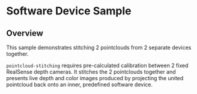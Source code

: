 # Software Device Sample

## Overview

This sample demonstrates stitching 2 pointclouds from 2 separate devices together. 


`pointcloud-stitching` requires pre-calculated calibration between 2 fixed RealSense depth cameras. It stitches the 2 pointclouds together and presents live depth and color images produced by projecting the united pointcloud back onto an inner, predefined software device.
